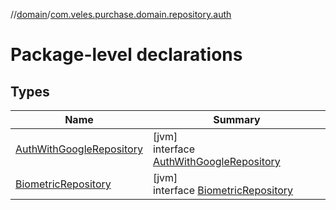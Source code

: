 //[domain](../../index.md)/[com.veles.purchase.domain.repository.auth](index.md)

# Package-level declarations

## Types

| Name | Summary |
|---|---|
| [AuthWithGoogleRepository](-auth-with-google-repository/index.md) | [jvm]<br>interface [AuthWithGoogleRepository](-auth-with-google-repository/index.md) |
| [BiometricRepository](-biometric-repository/index.md) | [jvm]<br>interface [BiometricRepository](-biometric-repository/index.md) |

